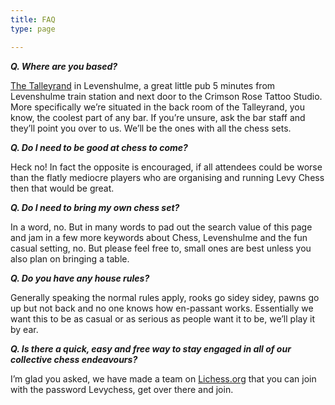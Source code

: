 ```yaml
---
title: FAQ
type: page

---
```

**_Q. Where are you based?_**


[The Talleyrand](https://www.instagram.com/talleyrandmcr/) in Levenshulme, a great little pub 5 minutes from Levenshulme train station and next door to the Crimson Rose Tattoo Studio. More specifically we’re situated in the back room of the Talleyrand, you know, the coolest part of any bar. If you’re unsure, ask the bar staff and they’ll point you over to us. We’ll be the ones with all the chess sets.

**_Q. Do I need to be good at chess to come?_**


Heck no! In fact the opposite is encouraged, if all attendees could be worse than the flatly mediocre players who are organising and running Levy Chess then that would be great.

**_Q. Do I need to bring my own chess set?_**

In a word, no. But in many words to pad out the search value of this page and jam in a few more keywords about Chess, Levenshulme and the fun casual setting, no. But please feel free to, small ones are best unless you also plan on bringing a table. 

**_Q. Do you have any house rules?_**


Generally speaking the normal rules apply, rooks go sidey sidey, pawns go up but not back and no one knows how en-passant works. Essentially we want this to be as casual or as serious as people want it to be, we’ll play it by ear.

**_Q. Is there a quick, easy and free way to stay engaged in all of our collective chess endeavours?_**

 I’m glad you asked, we have made a team on [Lichess.org](https://lichess.org/team/levy-chess) that you can join with the password Levychess, get over there and join.